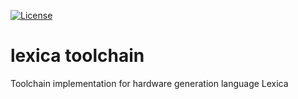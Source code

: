 [![License](https://img.shields.io/badge/license-%20MIT-blue.svg)](../master/LICENSE)

# lexica toolchain
Toolchain implementation for hardware generation language Lexica
